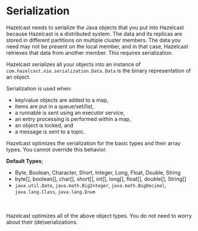 


# Serialization

Hazelcast needs to serialize the Java objects that you put into Hazelcast because Hazelcast is a distributed system. The data and its replicas are stored in different partitions on multiple cluster members. The data you need may not be present on the local member, and in that case, Hazelcast retrieves that data from another member. This requires serialization.

Hazelcast serializes all your objects into an instance of `com.hazelcast.nio.serialization.Data`. `Data` is the binary representation of an object. 

Serialization is used when:

- key/value objects are added to a map,
- items are put in a queue/set/list,
- a runnable is sent using an executor service,
- an entry processing is performed within a map,
- an object is locked, and
- a message is sent to a topic.


Hazelcast optimizes the serialization for the basic types and their array types. You cannot override this behavior.

**Default Types**; 

* Byte, Boolean, Character, Short, Integer, Long, Float, Double, String
* byte[], boolean[], char[], short[], int[], long[], float[], double[], String[]
* `java.util.Date`, `java.math.BigInteger`, `java.math.BigDecimal`, `java.lang.Class`, `java.lang.Enum`

<br><br>
Hazelcast optimizes all of the above object types. You do not need to worry about their (de)serializations.

